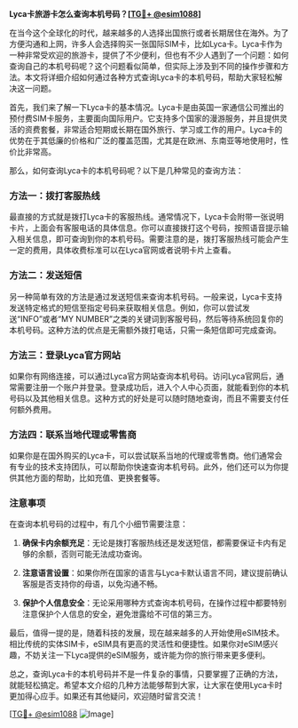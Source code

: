 **Lyca卡旅游卡怎么查询本机号码？[[TG💪+ @esim1088](https://t.me/s/esim1088)]**

在当今这个全球化的时代，越来越多的人选择出国旅行或者长期居住在海外。为了方便沟通和上网，许多人会选择购买一张国际SIM卡，比如Lyca卡。Lyca卡作为一种非常受欢迎的旅游卡，提供了不少便利，但也有不少人遇到了一个问题：如何查询自己的本机号码呢？这个问题看似简单，但实际上涉及到不同的操作步骤和方法。本文将详细介绍如何通过各种方式查询Lyca卡的本机号码，帮助大家轻松解决这一问题。

首先，我们来了解一下Lyca卡的基本情况。Lyca卡是由英国一家通信公司推出的预付费SIM卡服务，主要面向国际用户。它支持多个国家的漫游服务，并且提供灵活的资费套餐，非常适合短期或长期在国外旅行、学习或工作的用户。Lyca卡的优势在于其低廉的价格和广泛的覆盖范围，尤其是在欧洲、东南亚等地使用时，性价比非常高。

那么，如何查询Lyca卡的本机号码呢？以下是几种常见的查询方法：

### 方法一：拨打客服热线

最直接的方式就是拨打Lyca卡的客服热线。通常情况下，Lyca卡会附带一张说明卡片，上面会有客服电话的具体信息。你可以直接拨打这个号码，按照语音提示输入相关信息，即可查询到你的本机号码。需要注意的是，拨打客服热线可能会产生一定的费用，具体收费标准可以在Lyca官网或者说明卡片上查看。

### 方法二：发送短信

另一种简单有效的方法是通过发送短信来查询本机号码。一般来说，Lyca卡支持发送特定格式的短信至指定号码来获取相关信息。例如，你可以尝试发送“INFO”或者“MY NUMBER”之类的关键词到客服号码，然后等待系统回复你的本机号码。这种方法的优点是无需额外拨打电话，只需一条短信即可完成查询。

### 方法三：登录Lyca官方网站

如果你有网络连接，可以通过Lyca官方网站查询本机号码。访问Lyca官网后，通常需要注册一个账户并登录。登录成功后，进入个人中心页面，就能看到你的本机号码以及其他相关信息。这种方式的好处是可以随时随地查询，而且不需要支付任何额外费用。

### 方法四：联系当地代理或零售商

如果你是在国外购买的Lyca卡，可以尝试联系当地的代理或零售商。他们通常会有专业的技术支持团队，可以帮助你快速查询本机号码。此外，他们还可以为你提供其他方面的帮助，比如充值、更换套餐等。

### 注意事项

在查询本机号码的过程中，有几个小细节需要注意：

1. **确保卡内余额充足**：无论是拨打客服热线还是发送短信，都需要保证卡内有足够的余额，否则可能无法成功查询。
   
2. **注意语言设置**：如果你所在国家的语言与Lyca卡默认语言不同，建议提前确认客服是否支持你的母语，以免沟通不畅。

3. **保护个人信息安全**：无论采用哪种方式查询本机号码，在操作过程中都要特别注意保护个人信息的安全，避免泄露给不可信的第三方。

最后，值得一提的是，随着科技的发展，现在越来越多的人开始使用eSIM技术。相比传统的实体SIM卡，eSIM具有更高的灵活性和便捷性。如果你对eSIM感兴趣，不妨关注一下Lyca提供的eSIM服务，或许能为你的旅行带来更多便利。

总之，查询Lyca卡的本机号码并不是一件复杂的事情，只要掌握了正确的方法，就能轻松搞定。希望本文介绍的几种方法能够帮到大家，让大家在使用Lyca卡时更加得心应手。如果还有其他疑问，欢迎随时留言交流！

[[TG💪+ @esim1088](https://t.me/s/esim1088) ![Image](https://i.postimg.cc/4NQfJmqS/Snipaste-2025-05-13-00-14-12.png)]